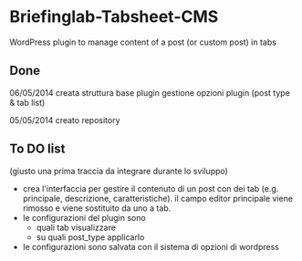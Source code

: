 # Briefinglab-Tabsheet-CMS
WordPress plugin to manage content of a post (or custom post) in tabs

## Done
06/05/2014
creata struttura base plugin
gestione opzioni plugin (post type & tab list)

05/05/2014
creato repository


## To DO list
(giusto una prima traccia da integrare durante lo sviluppo)
- crea l'interfaccia per gestire il contenuto di un post con dei tab (e.g. principale, descrizione, caratteristiche). il campo editor principale viene rimosso e viene sostituito da uno a tab.
- le configurazioni del plugin sono
  - quali tab visualizzare
  - su quali post_type applicarlo
- le configurazioni sono salvata con il sistema di opzioni di wordpress